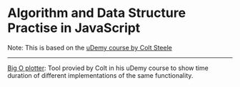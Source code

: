 # Algorithm and Data Structure Practise in JavaScript

Note: This is based on the [uDemy course by Colt Steele](https://www.udemy.com/course/js-algorithms-and-data-structures-masterclass/)

---
[Big O plotter](https://rithmschool.github.io/function-timer-demo/): Tool provied by Colt in his uDemy course to show time duration of different implementations of the same functionality.
